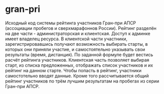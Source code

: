 # gran-pri
Исходный код системы рейтинга участников Гран-при АПСР (ассоциации пробегов и сверхмарафоннов России).
Рейтинг разделён на две части - администраторская и клиентская.
Доступ к админке имеет владелец ресурса. В клиентской части участники, зарегистрировавшись получают возможность
выбирать старты, в которых они приняли участие, и самостоятельно указывать свои результаты (время, дистанция).
По заданной формуле будет вестись расчёт рейтинга участников.
Клиентская часть позволяет выбирая старт, из списка предложенных, отображать список участников и их рейтинг на данном старте.
Чтобы попасть в рейтинг, участники самостотельно вводят данные.
Кроме того рассчитывается общий рейтинг участников по трём лучшим результатам на пробегах из серии Гран-при АПСР.
